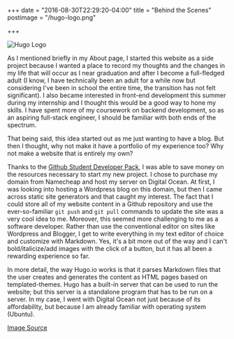 +++
date = "2016-08-30T22:29:20-04:00"
title = "Behind the Scenes"
postimage = "/hugo-logo.png"

+++

![Hugo Logo](/hugo-logo.png)

As I mentioned briefly in my About page, I started this website as a side project because I wanted a place to record my thoughts and the changes in my life that will occur as I near graduation and after I become a full-fledged adult (I know, I have technically been an adult for a while now but considering I've been in school the entire time, the transition has not felt significant). I also became interested in front-end development this summer during my internship and I thought this would be a good way to hone my skills. I have spent more of my coursework on backend development, so as an aspiring full-stack engineer, I should be familiar with both ends of the spectrum.

That being said, this idea started out as me just wanting to have a blog. But then I thought, why not make it have a portfolio of my experience too? Why not make a website that is entirely my own? 

Thanks to the [Github Student Developer Pack](https://education.github.com/pack), I was able to save money on the resources necessary to start my new project. I chose to purchase my domain from Namecheap and host my server on Digital Ocean. At first, I was looking into hosting a Wordpress blog on this domain, but then I came across static site generators and that caught my interest. The fact that I could store all of my website content in a Github repository and use the ever-so-familiar `git push` and `git pull` commands to update the site was a very cool idea to me. Moreover, this seemed more challenging to me as a software developer. Rather than use the conventional editor on sites like Wordpress and Blogger, I get to write everything in my text editor of choice and customize with Markdown. Yes, it's a bit more out of the way and I can't bold/italicize/add images with the click of a button, but it has all been a rewarding experience so far. 

In more detail, the way Hugo.io works is that it parses Markdown files that the user creates and generates the content as HTML pages based on templated-themes. Hugo has a built-in server that can be used to run the website; but this server is a standalone program that has to be run on a server. In my case, I went with Digital Ocean not just because of its affordability, but because I am already familiar with operating system (Ubuntu).

[Image Source](https://gohugo.io/img/hugo-logo.png)